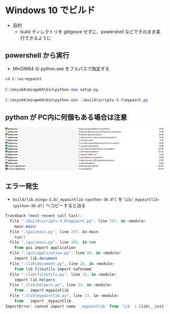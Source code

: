 # Windows 10 でビルド

- 目的
  - build ディレクトリを gitignore せずに、powershell などでそのまま実行できるように

## powershell から実行

- MinGW64 の python.exe をフルパスで指定する

```powershell
cd C:/ws/mypaint

C:\msys64\mingw64\bin\python.exe setup.py

C:\msys64\mingw64\bin\python.exe .\build\scripts-3.8\mypaint.py
```

## python が PC内に何個もある場合は注意

![](md-img/D_2021-02-21_PythonExe.png)

## エラー発生

- `build/lib.mingw-3.8/_mypaintlib-cpython-38.dll` を `lib/_mypaintlib-cpython-38.dll` へコピーすると治る

```powershell
Traceback (most recent call last):
  File ".\build\scripts-3.8\mypaint.py", line 287, in <module>
    main.main(
  File ".\gui\main.py", line 237, in main
    run()
  File ".\gui\main.py", line 193, in run
    from gui import application
  File ".\gui\application.py", line 49, in <module>
    import lib.document
  File ".\lib\document.py", line 28, in <module>
    from lib.fileutils import safename
  File ".\lib\fileutils.py", line 25, in <module>
    import lib.helpers
  File ".\lib\helpers.py", line 25, in <module>
    from . import mypaintlib
  File ".\lib\mypaintlib.py", line 13, in <module>
    from . import _mypaintlib
ImportError: cannot import name '_mypaintlib' from 'lib' (.\lib\__init__.py)
```